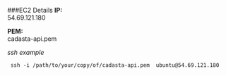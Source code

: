 ###EC2 Details
**IP:**  
54.69.121.180  

**PEM:**  
cadasta-api.pem


*ssh example*    

     ssh -i /path/to/your/copy/of/cadasta-api.pem  ubuntu@54.69.121.180  
